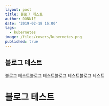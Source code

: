 ```yaml
---
layout: post
title: 블로그 테스트
author: DONNIE
date: '2019-02-18 16:00'
tags:
  - kubernetes
image: /files/covers/kubernetes.png
published: true
---
```


## 블로그 테스트
블로그 테스트블로그 테스트블로그 테스트블로그 테스트

# 블로그 테스트
